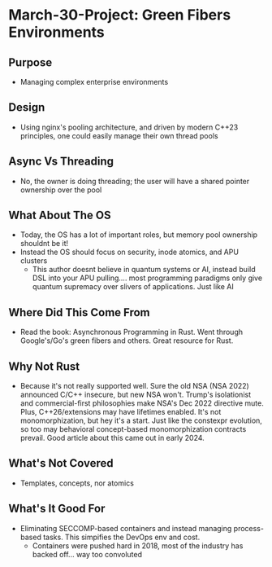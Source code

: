 # March-30-Project: Green Fibers Environments

## Purpose
- Managing complex enterprise environments

## Design
- Using nginx's pooling architecture, and driven by modern C++23 principles, one could easily manage their own thread pools

## Async Vs Threading
- No, the owner is doing threading; the user will have a shared pointer ownership over the pool

## What About The OS
- Today, the OS has a lot of important roles, but memory pool ownership shouldnt be it!
- Instead the OS should focus on security, inode atomics, and APU clusters
    - This author doesnt believe in quantum systems or AI, instead build DSL into your APU pulling.... most programming paradigms only give quantum supremacy over slivers of applications. Just like AI
 
## Where Did This Come From
- Read the book: Asynchronous Programming in Rust. Went through Google's/Go's green fibers and others. Great resource for Rust.

## Why Not Rust
- Because it's not really supported well. Sure the old NSA (NSA 2022) announced C/C++ insecure, but new NSA won't. Trump's isolationist and commercial-first philosophies make NSA's Dec 2022 directive mute. Plus, C++26/extensions may have lifetimes enabled. It's not monomorphization, but hey it's a start. Just like the constexpr evolution, so too may behavioral concept-based monomorphization contracts prevail. Good article about this came out in early 2024.

## What's Not Covered
- Templates, concepts, nor atomics

## What's It Good For
- Eliminating SECCOMP-based containers and instead managing process-based tasks. This simpifies the DevOps env and cost.
  - Containers were pushed hard in 2018, most of the industry has backed off... way too convoluted
